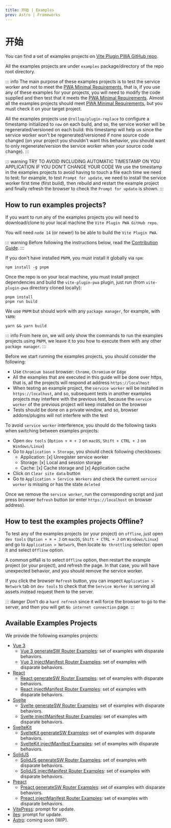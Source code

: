 ```yaml
---
title: 开始 | Examples
prev: Astro | Frameworks
---
```


# 开始

You can find a set of examples projects on [Vite Plugin PWA GitHub repo](https://github.com/antfu/vite-plugin-pwa/tree/main/examples).

All the examples projects are under `examples` package/directory of the repo root directory.

::: info
The main purpose of these examples projects is to test the service worker and not to meet the [PWA Minimal Requirements](/guide/#pwa-minimal-requirements), that is, if you use any of these examples for your projects, you will need to modify the code supplied and then test that it meets the [PWA Minimal Requirements](/guide/#pwa-minimal-requirements). Almost all the examples projects should meet [PWA Minimal Requirements](/guide/#pwa-minimal-requirements), but you must check it on your target project.

All the examples projects use `@rollup/plugin-replace` to configure a timestamp initialized to `now` on each build, and so, the service worker will be regenerated/versioned on each build: this timestamp will help us since the service worker won't be regenerated/versioned if none source code changed (on your project you shouldn't want this behavior,  you should want to only regenerate/version the service worker when your source code change).
:::

::: warning TRY TO AVOID INCLUDING AUTOMATIC TIMESTAMP ON YOU APPLICATION IF YOU DON'T CHANGE YOUR CODE
We use the timestamp in the examples projects to avoid having to touch a file each time we need to test: for example, to test `Prompt for update`, we need to install the service worker first time (first build), then rebuild and restart the example project and finally refresh the browser to check the `Prompt for update` is shown.
:::

## How to run examples projects?

If you want to run any of the examples projects you will need to download/clone to your local machine the `Vite Plugin PWA GitHub repo`.

You will need `node 14` (or newer) to be able to build the `Vite Plugin PWA`.

::: warning
Before following the instructions below, read the [Contribution Guide](https://github.com/antfu/vite-plugin-pwa/blob/main/CONTRIBUTING.md).
:::

If you don't have installed `PNPM`, you must install it globally via `npm`:
```shell
npm install -g pnpm
```

Once the repo is on your local machine, you must install project dependencies and build the `vite-plugin-pwa` plugin, just run (from `vite-plugin-pwa` directory cloned locally):

```shell
pnpm install
pnpm run build
```

We use `PNPM` but should work with any `package manager`, for example, with `YARN`:
```shell
yarn && yarn build
```

::: info
From here on, we will only show the commands to run the examples projects using `PNPM`, we leave it to you how to execute them with any other` package manager`.
:::

Before we start running the examples projects, you should consider the following:
- Use `Chromium based` browser: `Chrome`, `Chromium` or `Edge`
- All the examples that are executed in this guide will be done over https, that is, all the projects will respond at address `https://localhost`
- When testing an example project, the `service worker` will be installed in `https://localhost`, and so, subsequent tests in another examples projects may interfere with the previous test, because the `service worker` of the previous project will keep installed on the browser
- Tests should be done on a private window, and so, browser addons/plugins will not interfere with the test

To avoid `service worker` interference, you should do the following tasks when switching between examples projects:
- Open `dev tools` (`Option + ⌘ + J` on `macOS`, `Shift + CTRL + J` on `Windows/Linux`)
- Go to `Application > Storage`, you should check following checkboxes:
  - Application: [x] Unregister service worker
  - Storage: [x] Local and session storage
  - Cache: [x] Cache storage and [x] Application cache
- Click on `Clear site data` button
- Go to `Application > Service Workers` and check the current `service worker` is missing or has the state `deleted`

Once we remove the `service worker`, run the corresponding script and just press browser `Refresh` button (or enter `https://localhost` on browser address).

## How to test the examples projects Offline?

To test any of the examples projects (or your project) on `offline`, just open `dev tools` (`Option + ⌘ + J` on `macOS`, `Shift + CTRL + J` on  `Windows/Linux`) and go to `Application > Network`, then locate `No throttling` selector: open it and select `Offline` option.

A common pitfall is to select `Offline` option, then restart the example project (or your project), and refresh the page. In that case, you will have unexpected behavior, and you should remove the service worker.

If you click the browser `Refresh` button, you can inspect `Application > Network` tab on `dev tools` to check that the `Service Worker` is serving all assets instead request them to the server.

::: danger
Don't do a `hard refresh` since it will force the browser to go to the server, and then you will get `No internet connection` page.
:::

## Available Examples Projects

<RunExamples />

We provide the following examples projects:
- [Vue 3](/examples/vue)
  - [Vue 3 generateSW Router Examples](/examples/vue#generatesw): set of examples with disparate behaviors.
  - [Vue 3 injectManifest Router Examples](/examples/vue#generatesw): set of examples with disparate behaviors.
- [React](/examples/react)
  - [React generateSW Router Examples](/examples/react#generatesw): set of examples with disparate behaviors.
  - [React injectManifest Router Examples](/examples/react#generatesw): set of examples with disparate behaviors.
- [Svelte](/examples/svelte)
  - [Svelte generateSW Router Examples](/examples/svelte#generatesw): set of examples with disparate behaviors.
  - [Svelte injectManifest Router Examples](/examples/svelte#generatesw): set of examples with disparate behaviors.
- [SvelteKit](/examples/sveltekit)
  - [SvelteKit generateSW Examples](/examples/sveltekit#generatesw): set of examples with disparate behaviors.
  - [SvelteKit injectManifest Examples](/examples/sveltekit#generatesw): set of examples with disparate behaviors.
- [SolidJS](/examples/solidjs)
  - [SolidJS generateSW Router Examples](/examples/solidjs#generatesw): set of examples with disparate behaviors.
  - [SolidJS injectManifest Router Examples](/examples/solidjs#generatesw): set of examples with disparate behaviors.
- [Preact](/examples/preact)
  - [Preact generateSW Router Examples](/examples/preact#generatesw): set of examples with disparate behaviors.
  - [Preact injectManifest Router Examples](/examples/preact#generatesw): set of examples with disparate behaviors.
- [VitePress](/examples/vitepress): prompt for update.
- [îles](/examples/iles): prompt for update.
- [Astro](/examples/astro): coming soon (WIP).

